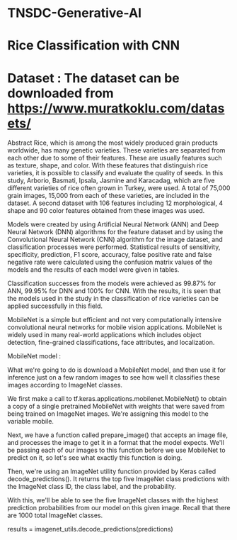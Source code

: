 # TNSDC-Generative-AI
# Rice Classification with CNN

# Dataset : The dataset can be downloaded from https://www.muratkoklu.com/datasets/

Abstract Rice, which is among the most widely produced grain products worldwide, has many genetic varieties. These varieties are separated from each other due to some of their features. These are usually features such as texture, shape, and color. With these features that distinguish rice varieties, it is possible to classify and evaluate the quality of seeds. In this study, Arborio, Basmati, Ipsala, Jasmine and Karacadag, which are five different varieties of rice often grown in Turkey, were used. A total of 75,000 grain images, 15,000 from each of these varieties, are included in the dataset. A second dataset with 106 features including 12 morphological, 4 shape and 90 color features obtained from these images was used.

Models were created by using Artificial Neural Network (ANN) and Deep Neural Network (DNN) algorithms for the feature dataset and by using the Convolutional Neural Network (CNN) algorithm for the image dataset, and classification processes were performed. Statistical results of sensitivity, specificity, prediction, F1 score, accuracy, false positive rate and false negative rate were calculated using the confusion matrix values of the models and the results of each model were given in tables.

Classification successes from the models were achieved as 99.87% for ANN, 99.95% for DNN and 100% for CNN. With the results, it is seen that the models used in the study in the classification of rice varieties can be applied successfully in this field.

MobileNet is a simple but efficient and not very computationally intensive convolutional neural networks for mobile vision applications. MobileNet is widely used in many real-world applications which includes object detection, fine-grained classifications, face attributes, and localization.

MobileNet model : 

What we're going to do is download a MobileNet model, and then use it for inference just on a few random images to see how well it classifies these images according to ImageNet classes.

We first make a call to tf.keras.applications.mobilenet.MobileNet() to obtain a copy of a single pretrained MobileNet with weights that were saved from being trained on ImageNet images. We're assigning this model to the variable mobile.

Next, we have a function called prepare_image() that accepts an image file, and processes the image to get it in a format that the model expects. We'll be passing each of our images to this function before we use MobileNet to predict on it, so let's see what exactly this function is doing.

Then, we're using an ImageNet utility function provided by Keras called decode_predictions(). It returns the top five ImageNet class predictions with the ImageNet class ID, the class label, and the probability.

With this, we'll be able to see the five ImageNet classes with the highest prediction probabilities from our model on this given image. Recall that there are 1000 total ImageNet classes.

results = imagenet_utils.decode_predictions(predictions)
